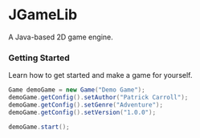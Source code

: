 # JGameLib

A Java-based 2D game engine.

### Getting Started

Learn how to get started and make a game for yourself.

```java
Game demoGame = new Game("Demo Game");
demoGame.getConfig().setAuthor("Patrick Carroll");
demoGame.getConfig().setGenre("Adventure");
demoGame.getConfig().setVersion("1.0.0");

demoGame.start();
```

